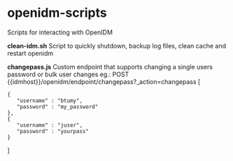 # openidm-scripts
Scripts for interacting with OpenIDM

**clean-idm.sh**
Script to quickly shutdown, backup log files, clean cache and restart openidm

**changepass.js**
Custom endpoint that supports changing a single users password or bulk user changes
eg.:
POST {{idmhost}}/openidm/endpoint/changepass?_action=changepass
[
    
    {
       "username" : "btumy",
       "password" : "my_password"
    },
    {
       "username" : "juser",
       "password" : "yourpass"
    }
]
